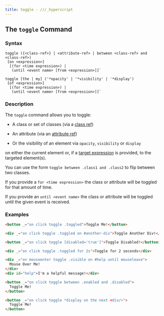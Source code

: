 ```yaml
---
title: toggle - ///_hyperscript
---
```


## The `toggle` Command

### Syntax

```ebnf
toggle ({<class-ref>} | <attribute-ref> | between <class-ref> and <class-ref>)
 [on <expression>]
  [(for <time expression>) |
   (until <event name> [from <expression>]]`

toggle [the | my] ('*opacity' | '*visibility' | '*display')
 [of <expression>]
  [(for <time expression>) |
   (until <event name> [from <expression>]]`
```

### Description

The `toggle` command allows you to toggle:

 * A class or set of classes (via a [class ref](/expresssions/class-reference))

* An attribute (via an [attribute ref](/expressions/attribute-ref))

* Or the visibility of an element via `opacity`, `visibility` or `display`

on either the current element or, if a [target expression](/expressions)
is provided, to the targeted element(s).

You can use the form `toggle between .class1 and .class2` to flip between two classes.

If you provide a `for <time expression>` the class or attribute will be toggled for that amount of time.

If you provide an `until <event name>` the class or attribute will be toggled until the given event is received.

### Examples

```html
<button _="on click toggle .toggled">Toggle Me!</button>

<div _="on click toggle .toggled on #another-div">Toggle Another Div!</div>

<button _="on click toggle [disabled='true']">Toggle Disabled!</button>

<div _="on click toggle .toggled for 2s">Toggle for 2 seconds</div>

<div _="on mouseenter toggle .visible on #help until mouseleave">
  Mouse Over Me!
</div>
<div id="help">I'm a helpful message!</div>

<button _="on click toggle between .enabled and .disabled">
  Toggle Me!
</button>

<button _="on click toggle *display on the next <div/>">
  Toggle Me!
</button>
```
